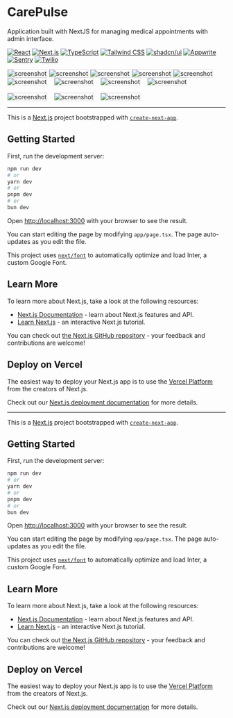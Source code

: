 # CarePulse

Application built with NextJS for managing medical appointments with admin interface.


[![React](https://img.shields.io/badge/React-61DAFB?style=flat-square&logo=react&logoColor=white)](https://reactjs.org/)
[![Next.js](https://img.shields.io/badge/Next.js-4A90E2?style=flat-square&logo=next.js&logoColor=white)](https://nextjs.org/)
[![TypeScript](https://img.shields.io/badge/TypeScript-3178C6?style=flat-square&logo=typescript&logoColor=white)](https://www.typescriptlang.org/)
[![Tailwind CSS](https://img.shields.io/badge/Tailwind_CSS-38B2AC?style=flat-square&logo=tailwind-css&logoColor=white)](https://tailwindcss.com/)
[![shadcn/ui](https://img.shields.io/badge/shadcn/ui-000000?style=flat-square&logo=shadcn&logoColor=white)](https://shadcn.dev/)
[![Appwrite](https://img.shields.io/badge/Appwrite-F02E65?style=flat-square&logo=appwrite&logoColor=white)](https://appwrite.io/)
[![Sentry](https://img.shields.io/badge/Sentry-362D59?style=flat-square&logo=sentry&logoColor=white)](https://sentry.io/)
[![Twilio](https://img.shields.io/badge/Twilio-F22F46?style=flat-square&logo=twilio&logoColor=white)](https://www.twilio.com/)


<img src="https://raw.githubusercontent.com/famgz/famgz/main/presentations/carepulse/0.jpg" alt="screenshot" style="border: 1px solid #ddd;" />
<img src="https://raw.githubusercontent.com/famgz/famgz/main/presentations/carepulse/1.jpg" alt="screenshot" style="border: 1px solid #ddd;" />
<img src="https://raw.githubusercontent.com/famgz/famgz/main/presentations/carepulse/2.jpg" alt="screenshot" style="border: 1px solid #ddd;" />
<img src="https://raw.githubusercontent.com/famgz/famgz/main/presentations/carepulse/3.jpg" alt="screenshot" style="border: 1px solid #ddd;" />
<img src="https://raw.githubusercontent.com/famgz/famgz/main/presentations/carepulse/4.jpg" alt="screenshot" style="border: 1px solid #ddd;" />

<div style="display: flex; gap: 1rem; max-width: 768px; flex-wrap: wrap; justify-content: left">
<img src="https://raw.githubusercontent.com/famgz/famgz/main/presentations/carepulse/m0.png" alt="screenshot" style="border: 1px solid #ddd;" />
<img src="https://raw.githubusercontent.com/famgz/famgz/main/presentations/carepulse/m1.png" alt="screenshot" style="border: 1px solid #ddd;" />
<img src="https://raw.githubusercontent.com/famgz/famgz/main/presentations/carepulse/m2.png" alt="screenshot" style="border: 1px solid #ddd;" />
<img src="https://raw.githubusercontent.com/famgz/famgz/main/presentations/carepulse/m3.png" alt="screenshot" style="border: 1px solid #ddd;" />
<img src="https://raw.githubusercontent.com/famgz/famgz/main/presentations/carepulse/m4.png" alt="screenshot" style="border: 1px solid #ddd;" />
<img src="https://raw.githubusercontent.com/famgz/famgz/main/presentations/carepulse/m5.png" alt="screenshot" style="border: 1px solid #ddd;" />
<img src="https://raw.githubusercontent.com/famgz/famgz/main/presentations/carepulse/m6.png" alt="screenshot" style="border: 1px solid #ddd;" />
</div>


---

This is a [Next.js](https://nextjs.org/) project bootstrapped with [`create-next-app`](https://github.com/vercel/next.js/tree/canary/packages/create-next-app).

## Getting Started

First, run the development server:

```bash
npm run dev
# or
yarn dev
# or
pnpm dev
# or
bun dev
```

Open [http://localhost:3000](http://localhost:3000) with your browser to see the result.

You can start editing the page by modifying `app/page.tsx`. The page auto-updates as you edit the file.

This project uses [`next/font`](https://nextjs.org/docs/basic-features/font-optimization) to automatically optimize and load Inter, a custom Google Font.

## Learn More

To learn more about Next.js, take a look at the following resources:

- [Next.js Documentation](https://nextjs.org/docs) - learn about Next.js features and API.
- [Learn Next.js](https://nextjs.org/learn) - an interactive Next.js tutorial.

You can check out [the Next.js GitHub repository](https://github.com/vercel/next.js/) - your feedback and contributions are welcome!

## Deploy on Vercel

The easiest way to deploy your Next.js app is to use the [Vercel Platform](https://vercel.com/new?utm_medium=default-template&filter=next.js&utm_source=create-next-app&utm_campaign=create-next-app-readme) from the creators of Next.js.

Check out our [Next.js deployment documentation](https://nextjs.org/docs/deployment) for more details.


---

This is a [Next.js](https://nextjs.org/) project bootstrapped with [`create-next-app`](https://github.com/vercel/next.js/tree/canary/packages/create-next-app).

## Getting Started

First, run the development server:

```bash
npm run dev
# or
yarn dev
# or
pnpm dev
# or
bun dev
```

Open [http://localhost:3000](http://localhost:3000) with your browser to see the result.

You can start editing the page by modifying `app/page.tsx`. The page auto-updates as you edit the file.

This project uses [`next/font`](https://nextjs.org/docs/basic-features/font-optimization) to automatically optimize and load Inter, a custom Google Font.

## Learn More

To learn more about Next.js, take a look at the following resources:

- [Next.js Documentation](https://nextjs.org/docs) - learn about Next.js features and API.
- [Learn Next.js](https://nextjs.org/learn) - an interactive Next.js tutorial.

You can check out [the Next.js GitHub repository](https://github.com/vercel/next.js/) - your feedback and contributions are welcome!

## Deploy on Vercel

The easiest way to deploy your Next.js app is to use the [Vercel Platform](https://vercel.com/new?utm_medium=default-template&filter=next.js&utm_source=create-next-app&utm_campaign=create-next-app-readme) from the creators of Next.js.

Check out our [Next.js deployment documentation](https://nextjs.org/docs/deployment) for more details.
